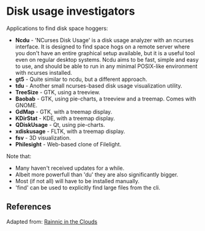 # Disk usage investigators

Applications to find disk space hoggers:

- **Ncdu** - 'NCurses Disk Usage' is a disk usage analyzer with an ncurses interface. It is designed to find space hogs on a remote server where you don't have an entire graphical setup available, but it is a useful tool even on regular desktop systems. Ncdu aims to be fast, simple and easy to use, and should be able to run in any minimal POSIX-like environment with ncurses installed.
- **gt5** - Quite similar to ncdu, but a different approach.
- **tdu** - Another small ncurses-based disk usage visualization utility.
- **TreeSize** - GTK, using a treeview.
- **Baobab** - GTK, using pie-charts, a treeview and a treemap. Comes with GNOME.
- **GdMap** - GTK, with a treemap display.
- **KDirStat** - KDE, with a treemap display.
- **QDiskUsage** - Qt, using pie-charts.
- **xdiskusage** - FLTK, with a treemap display.
- **fsv** - 3D visualization.
- **Philesight** - Web-based clone of Filelight.

Note that:
- Many haven't received updates for a while.
- Albeit more powerfull than 'du' they are also significantly bigger.
- Most (if not all) will have to be installed manually.
- 'find' can be used to explicitly find large files from the cli.


## References

Adapted from: [Rainnic in the Clouds][1]


<!-- REFERENCES -->

[1]: http://rainnic.altervista.org/en/node/381
